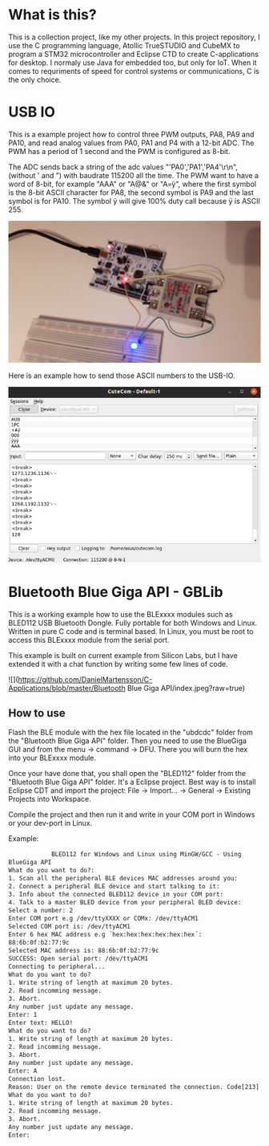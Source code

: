 # What is this?

This is a collection project, like my other projects. In this project repository, I use the C programming language, Atollic TrueSTUDIO and CubeMX to program a STM32 microcontroller and Eclipse CTD to create C-applications for desktop. I normaly use Java for embedded too, but only for IoT. When it comes to requriments of speed for control systems or communications, C is the only choice.

# USB IO
This is a example project how to control three PWM outputs, PA8, PA9 and PA10, and read analog values from PA0, PA1 and P4 
with a 12-bit ADC. The PWM has a period of 1 second and the PWM is configured as 8-bit.

The ADC sends back a string of the adc values "'PA0','PA1','PA4'\r\n", (without ' and ") with baudrate 115200 all the time. 
The PWM want to have a word of 8-bit, for example "AAA" or "A@&" or "A=ÿ", where the first symbol is the 8-bit ASCII character 
for PA8, the second symbol is PA9 and the last symbol is for PA10. The symbol ÿ will give 100% duty call because ÿ is ASCII 255.

![](https://github.com/DanielMartensson/C-Applications/blob/master/USB-IO/USB-IO-STM32.jpg?raw=true)

Here is an example how to send those ASCII numbers to the USB-IO. 

![](https://github.com/DanielMartensson/C-Applications/blob/master/USB-IO/USB-IO.png?raw=true)

# Bluetooth Blue Giga API - GBLib
This is a working example how to use the BLExxxx modules such as BLED112 USB Bluetooth Dongle. Fully portable for both Windows and Linux.
Written in pure C code and is terminal based. In Linux, you must be root to access this BLExxxx module from the serial port.

This example is built on current example from Silicon Labs, but I have extended it with a chat function by writing some few lines of code.

![](https://github.com/DanielMartensson/C-Applications/blob/master/Bluetooth Blue Giga API/index.jpeg?raw=true)


## How to use
Flash the BLE module with the hex file located in the "ubdcdc" folder from the "Bluetooth Blue Giga API" folder. Then you need to use the BlueGiga GUI and from the menu -> 
command -> DFU. There you will burn the hex into your BLExxxx module. 

Once your have done that, you shall open the "BLED112" folder from the "Bluetooth Blue Giga API" folder. It's a Eclipse project. Best way is to install Eclipse CDT 
and import the project: File -> Import... -> General -> Existing Projects into Workspace. 

Compile the project and then run it and write in your COM port in Windows or your dev-port in Linux.

Example:
```
			BLED112 for Windows and Linux using MinGW/GCC - Using BlueGiga API			
What do you want to do?:
1. Scan all the peripheral BLE devices MAC addresses around you: 
2. Connect a peripheral BLE device and start talking to it: 
3. Info about the connected BLED112 device in your COM port: 
4. Talk to a master BLED device from your peripheral BLED device: 
Select a number: 2
Enter COM port e.g /dev/ttyXXXX or COMx: /dev/ttyACM1
Selected COM port is: /dev/ttyACM1
Enter 6 hex MAC address e.g ´hex:hex:hex:hex:hex:hex´: 88:6b:0f:b2:77:9c
Selected MAC address is: 88:6b:0f:b2:77:9c
SUCCESS: Open serial port: /dev/ttyACM1
Connecting to peripheral...
What do you want to do?
1. Write string of length at maximum 20 bytes.
2. Read incomming message.
3. Abort.
Any number just update any message.
Enter: 1
Enter text: HELLO!
What do you want to do?
1. Write string of length at maximum 20 bytes.
2. Read incomming message.
3. Abort.
Any number just update any message.
Enter: A
Connection lost.
Reason: User on the remote device terminated the connection. Code[213]
What do you want to do?
1. Write string of length at maximum 20 bytes.
2. Read incomming message.
3. Abort.
Any number just update any message.
Enter: 
```
